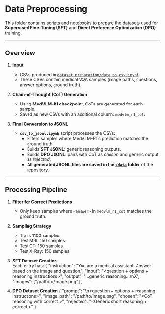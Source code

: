 # Data Preprocessing

This folder contains scripts and notebooks to prepare the datasets used for **Supervised Fine-Tuning (SFT)** and **Direct Preference Optimization (DPO)** training.

---

##  Overview

1. **Input**  
   - CSVs produced in [`dataset_preparation/data_to_csv.ipynb`](../dataset_preparation/).  
   - These CSVs contain medical VQA samples (image paths, questions, answer options, ground truth).

2. **Chain-of-Thought (CoT) Generation**  
   - Using **MedVLM-R1 checkpoint**, CoTs are generated for each sample.  
   - Saved as new CSVs with an additional column: `medvlm_r1_cot`.

3. **Final Conversion to JSONL**  
   - **`csv_to_jsonl.ipynb`** script processes the CSVs:  
     - Filters samples where MedVLM-R1’s prediction matches the ground truth.  
     - Builds **SFT JSONL**: generic reasoning outputs.  
     - Builds **DPO JSONL**: pairs with CoT as *chosen* and generic output as *rejected*.
     - **All generated JSONL files are saved in the [`/data`](../data/) folder** of the repository.
       
---

##  Processing Pipeline

1. **Filter for Correct Predictions**  
   - Only keep samples where `<answer>` in `medvlm_r1_cot` matches the ground truth.

2. **Sampling Strategy**  
   - Train: 1100 samples  
   - Test MRI: 150 samples  
   - Test CT: 150 samples  
   - Test X-Ray: 150 samples  

3. **SFT Dataset Creation**  
   Each entry has:
   {
     "instruction": "You are a medical assistant. Answer based on the image and question.",
     "input": "<question + options + reasoning instructions>",
     "output": "<think>...generic reasoning...</think>\n<answer>X</answer>",
     "images": ["/path/to/image.png"]
   }

 4. **DPO Dataset Creation**
   {
     "prompt": "<image>\n<question + options + reasoning instructions>",
     "image_path": "/path/to/image.png",
     "chosen": "<CoT reasoning with correct <answer>>",
     "rejected": "<Generic short reasoning + correct <answer>>"
   }
